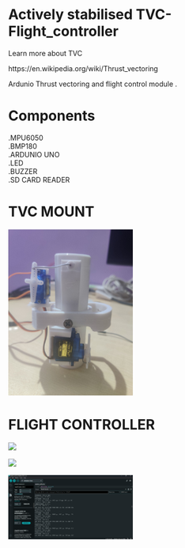# Actively stabilised TVC-Flight_controller
Learn more about TVC 
<p>
 https://en.wikipedia.org/wiki/Thrust_vectoring
<p>
Ardunio Thrust vectoring and flight control module . 

# Components 
.MPU6050<br/>
.BMP180<br/>
.ARDUNIO UNO<br/>
.LED<br/>
.BUZZER<br/>
.SD CARD READER<br/>

# TVC MOUNT
<p>
  <img width=50% src="IMAGES/IMG_20240802_182545.jpg" >
</p>

# FLIGHT CONTROLLER
<p>
  <img width=50% src="IMAGES/IMG_20241020_131857.jpg" >
</p>
<p>
  <img width=50% src="IMAGES/IMG_20241023_184755.jpg" >
</p>
<p>
  <img width=50% src="IMAGES/Screenshot 2024-10-07 212458.png" >
</p>


